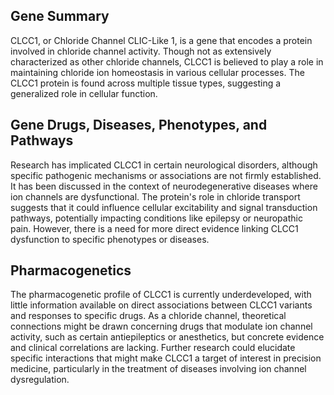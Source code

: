 ## Gene Summary
CLCC1, or Chloride Channel CLIC-Like 1, is a gene that encodes a protein involved in chloride channel activity. Though not as extensively characterized as other chloride channels, CLCC1 is believed to play a role in maintaining chloride ion homeostasis in various cellular processes. The CLCC1 protein is found across multiple tissue types, suggesting a generalized role in cellular function.

## Gene Drugs, Diseases, Phenotypes, and Pathways
Research has implicated CLCC1 in certain neurological disorders, although specific pathogenic mechanisms or associations are not firmly established. It has been discussed in the context of neurodegenerative diseases where ion channels are dysfunctional. The protein's role in chloride transport suggests that it could influence cellular excitability and signal transduction pathways, potentially impacting conditions like epilepsy or neuropathic pain. However, there is a need for more direct evidence linking CLCC1 dysfunction to specific phenotypes or diseases.

## Pharmacogenetics
The pharmacogenetic profile of CLCC1 is currently underdeveloped, with little information available on direct associations between CLCC1 variants and responses to specific drugs. As a chloride channel, theoretical connections might be drawn concerning drugs that modulate ion channel activity, such as certain antiepileptics or anesthetics, but concrete evidence and clinical correlations are lacking. Further research could elucidate specific interactions that might make CLCC1 a target of interest in precision medicine, particularly in the treatment of diseases involving ion channel dysregulation.